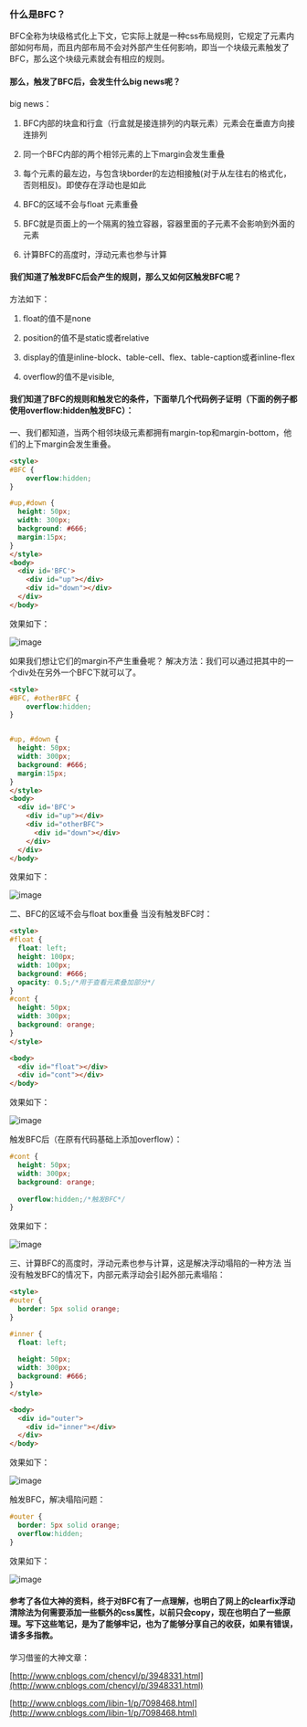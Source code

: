 ### 什么是BFC？
BFC全称为块级格式化上下文，它实际上就是一种css布局规则，它规定了元素内部如何布局，而且内部布局不会对外部产生任何影响，即当一个块级元素触发了BFC，那么这个块级元素就会有相应的规则。

#### 那么，触发了BFC后，会发生什么big news呢？
big news：
1. BFC内部的块盒和行盒（行盒就是接连排列的内联元素）元素会在垂直方向接连排列

2. 同一个BFC内部的两个相邻元素的上下margin会发生重叠

3. 每个元素的最左边，与包含块border的左边相接触(对于从左往右的格式化，否则相反)。即使存在浮动也是如此

4. BFC的区域不会与float 元素重叠

5. BFC就是页面上的一个隔离的独立容器，容器里面的子元素不会影响到外面的元素

6. 计算BFC的高度时，浮动元素也参与计算

#### 我们知道了触发BFC后会产生的规则，那么又如何区触发BFC呢？
方法如下：
1. float的值不是none

2. position的值不是static或者relative

3. display的值是inline-block、table-cell、flex、table-caption或者inline-flex
 
4. overflow的值不是visible,

#### 我们知道了BFC的规则和触发它的条件，下面举几个代码例子证明（下面的例子都使用overflow:hidden触发BFC）：
一、我们都知道，当两个相邻块级元素都拥有margin-top和margin-bottom，他们的上下margin会发生重叠。
```html
<style>
#BFC {
    overflow:hidden;
}

#up,#down {
  height: 50px;
  width: 300px;
  background: #666;
  margin:15px;
}
</style>
<body>
  <div id='BFC'>
    <div id="up"></div>
    <div id="down"></div>
  </div>
</body>

```
效果如下：

![image](http://note.youdao.com/yws/api/personal/file/DA1CF48FA8F9437BB000E99C3B627D5D?method=download&shareKey=6e12e28b05d613aea2eb83e4301bf692)

如果我们想让它们的margin不产生重叠呢？
解决方法：我们可以通过把其中的一个div处在另外一个BFC下就可以了。

```html
<style>
#BFC, #otherBFC {
    overflow:hidden;
}


#up, #down {
  height: 50px;
  width: 300px;
  background: #666;
  margin:15px;
}
</style>
<body>
  <div id='BFC'>
    <div id="up"></div>
    <div id="otherBFC">
      <div id="down"></div>
    </div>
  </div>
</body>

```
效果如下：

![image](http://note.youdao.com/yws/api/personal/file/C3799553ED9B419FB8BEB138E4C7362F?method=download&shareKey=b565564edca9c72d396a99dda97c51b5)


二、BFC的区域不会与float box重叠
当没有触发BFC时：
```html
<style>
#float {
  float: left;
  height: 100px;
  width: 100px;
  background: #666;
  opacity: 0.5;/*用于查看元素叠加部分*/
}
#cont {
  height: 50px;
  width: 300px;
  background: orange;
}
</style>

<body>
  <div id="float"></div>
  <div id="cont"></div>
</body>

```
效果如下：

![image](http://note.youdao.com/yws/api/personal/file/552A2092BE78445FBA82F0DB10914F3D?method=download&shareKey=83f1ceccf5074cf31326d3022673a436)

触发BFC后（在原有代码基础上添加overflow）：

```css
#cont {
  height: 50px;
  width: 300px;
  background: orange;
  
  overflow:hidden;/*触发BFC*/
}

```
效果如下：

![image](http://note.youdao.com/yws/api/personal/file/85C8249079794C82A64AF9E8E2B403A4?method=download&shareKey=0ebeb54ce2656003dba1a7558480fc01)


三、计算BFC的高度时，浮动元素也参与计算，这是解决浮动塌陷的一种方法
当没有触发BFC的情况下，内部元素浮动会引起外部元素塌陷：
```html
<style>
#outer {
  border: 5px solid orange;
}

#inner {
  float: left;
  
  height: 50px;
  width: 300px;
  background: #666;
}
</style>

<body>
  <div id="outer">
    <div id="inner"></div>
  </div>
</body>

```
效果如下：

![image](http://note.youdao.com/yws/api/personal/file/B197291B73E1485B818760AF9D768C3D?method=download&shareKey=785e6eb1167833386c9d72359a927b25)

触发BFC，解决塌陷问题：

```css
#outer {
  border: 5px solid orange;
  overflow:hidden;
}
```

效果如下：

![image](http://note.youdao.com/yws/api/personal/file/D64FD89658A24E519BB8ABB7F1930FCB?method=download&shareKey=20073d054792e1539fa49808c169f6d1)


#### 参考了各位大神的资料，终于对BFC有了一点理解，也明白了网上的clearfix浮动清除法为何需要添加一些额外的css属性，以前只会copy，现在也明白了一些原理。写下这些笔记，是为了能够牢记，也为了能够分享自己的收获，如果有错误，请多多指教。


学习借鉴的大神文章：

[http://www.cnblogs.com/chencyl/p/3948331.html](http://www.cnblogs.com/chencyl/p/3948331.html)

[http://www.cnblogs.com/libin-1/p/7098468.html](http://www.cnblogs.com/libin-1/p/7098468.html)
